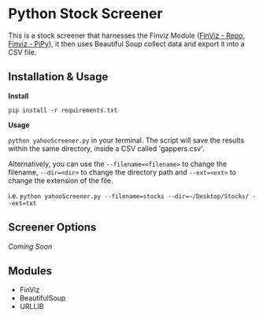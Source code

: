 # Python Stock Screener

This is a stock screener that harnesses the Finviz Module ([FinViz - Repo](https://github.com/mariostoev/finviz), [Finviz - PiPy](https://pypi.org/project/finviz/)), it then uses Beautiful Soup collect data and export it into a CSV file.

## Installation & Usage

**Install**

`pip install -r requirements.txt`


**Usage**

`python yahooScreener.py` in your terminal. The script will save the results within the same directory, inside a CSV called 'gappers.csv'. 

Alternatively, you can use the `--filename=<filename>` to change the filename, `--dir=<dir>` to change the directory path and `--ext=<ext>` to change the extension of the file.

i.e. `python yahooScreener.py --filename=stocks --dir=~/Desktop/Stocks/ --ext=txt`

## Screener Options

*Coming Soon*

## Modules

- FinViz
- BeautifulSoup
- URLLIB
